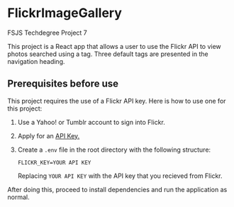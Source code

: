 # FlickrImageGallery

FSJS Techdegree Project 7

This project is a React app that allows a user to use the Flickr API to view photos searched using a tag. Three default tags are presented in the navigation heading.

## Prerequisites before use

This project requires the use of a Flickr API key. Here is how to use one for this project:

1. Use a Yahoo! or Tumblr account to sign into Flickr.
2. Apply for an [API Key.](https://www.flickr.com/services/apps/create/apply/)
3. Create a `.env` file in the root directory with the following structure:

    ```env
    FLICKR_KEY=YOUR API KEY
    ```

    Replacing `YOUR API KEY` with the API key that you recieved from Flickr.

After doing this, proceed to install dependencies and run the application as normal.
